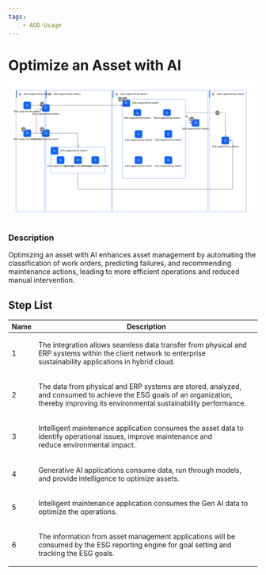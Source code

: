 ```yaml
---
tags:
    - AOD-Usage
---
```


#  Optimize an Asset with AI




![Optimize an Asset with AI](../../../../img/aodusagescenario_2Eiv4qmTF0uw_mYaE4xfnB.svg)





### Description

<p>Optimizing an asset with AI enhances asset management by automating the classification of work orders, predicting failures, and recommending maintenance actions, leading to more efficient operations and reduced manual intervention.</p>










## Step List

| Name | Description |
| --- | --- | 
 | 1 | <p>The integration allows seamless data transfer from physical and ERP systems within the client network to enterprise sustainability applications in hybrid cloud.</p> |
 | 2 | <p>The data from physical and ERP systems are stored, analyzed, and consumed to achieve the ESG goals of an organization, thereby improving its environmental sustainability performance.</p> |
 | 3 | <p>Intelligent maintenance application consumes the asset data to identify operational issues, improve maintenance and reduce environmental impact.</p> |
 | 4 | <p>Generative AI applications consume data, run through models, and provide intelligence to optimize assets.</p> |
 | 5 | <p>Intelligent maintenance application consumes the Gen AI data to optimize the operations.</p> |
 | 6 | <p>The information from asset management applications will be consumed by the ESG reporting engine for goal setting and tracking the ESG goals.</p> |

    

